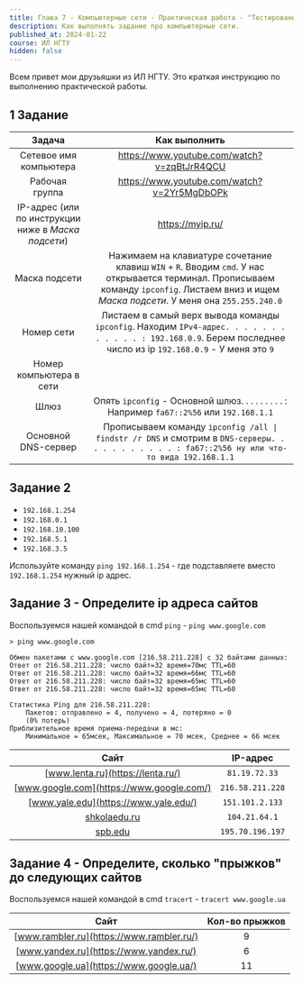```yaml
---
title: Глава 7 - Компьютерные сети - Практическая работа - "Тестирование сети"
description: Как выполнять задание про компьютерные сети.
published_at: 2024-01-22
course: ИЛ НГТУ
hidden: false
---
```


Всем привет мои друзьяшки из ИЛ НГТУ. Это краткая инструкцию по выполнению
практической работы.

## 1 Задание

|                       Задача                        |                                                                                         Как выполнить                                                                                          |
| :-------------------------------------------------: | :--------------------------------------------------------------------------------------------------------------------------------------------------------------------------------------------: |
|               Сетевое имя компьютера                |                                                                         <https://www.youtube.com/watch?v=zqBtJrR4QCU>                                                                          |
|                   Рабочая группа                    |                                                                         <https://www.youtube.com/watch?v=2Yr5MgDbOPk>                                                                          |
| IP-адрес (или по инструкции ниже в _Маска подсети_) |                                                                                       <https://myip.ru/>                                                                                       |
|                    Маска подсети                    | Нажимаем на клавиатуре сочетание клавиш `WIN` + `R`. Вводим `cmd`. У нас открывается терминал. Прописываем команду `ipconfig`. Листаем вниз и ищем _Маска подсети_. У меня она `255.255.240.0` |
|                     Номер сети                      |             Листаем в самый верх вывода команды `ipconfig`. Находим `IPv4-адрес. . . . . . . . . . . . : 192.168.0.9`. Берем последнее число из ip `192.168.0.9` - У меня это `9`              |
|               Номер компьютера в сети               |                                                                                                                                                                                                |
|                        Шлюз                         |                                                  Опять `ipconfig` - Основной шлюз. . . . . . . . . : Например `fa67::2%56` или `192.168.1.1`                                                   |
|                 Основной DNS-сервер                 |                        Прописываем команду `ipconfig /all \| findstr /r DNS` и смотрим в `DNS-серверы. . . . . . . . . . . : fa67::2%56 ну или что-то вида 192.168.1.1`                        |

## Задание 2

- `192.168.1.254`
- `192.168.0.1`
- `192.168.10.100`
- `192.168.5.1`
- `192.168.3.5`

Используйте команду `ping 192.168.1.254` - где подставляете вместо
`192.168.1.254` нужный ip адрес.

## Задание 3 - Определите ip адреса сайтов

Воспользуемся нашей командой в cmd `ping` - `ping www.google.com`

```
> ping www.google.com

Обмен пакетами с www.google.com [216.58.211.228] с 32 байтами данных:
Ответ от 216.58.211.228: число байт=32 время=70мс TTL=60
Ответ от 216.58.211.228: число байт=32 время=66мс TTL=60
Ответ от 216.58.211.228: число байт=32 время=65мс TTL=60
Ответ от 216.58.211.228: число байт=32 время=65мс TTL=60

Статистика Ping для 216.58.211.228:
    Пакетов: отправлено = 4, получено = 4, потеряно = 0
    (0% потерь)
Приблизительное время приема-передачи в мс:
    Минимальное = 65мсек, Максимальное = 70 мсек, Среднее = 66 мсек
```

|                   Сайт                    |     IP-адрес     |
| :---------------------------------------: | :--------------: |
|     [www.lenta.ru](https://lenta.ru/)     |  `81.19.72.33`   |
| [www.google.com](https://www.google.com/) | `216.58.211.228` |
|   [www.yale.edu](https://www.yale.edu/)   | `151.101.2.133`  |
|   [shkolaedu.ru](http://shkolaedu.ru/)    |  `104.21.64.1`   |
|        [spb.edu](https://spb.edu/)        | `195.70.196.197` |

## Задание 4 - Определите, сколько "прыжков" до следующих сайтов

Воспользуемся нашей командой в cmd `tracert` - `tracert www.google.ua`

|                   Сайт                    | Кол-во прыжков |
| :---------------------------------------: | :------------: |
| [www.rambler.ru](https://www.rambler.ru/) |       9        |
|  [www.yandex.ru](https://www.yandex.ru/)  |       6        |
|  [www.google.ua](https://www.google.ua/)  |       11       |
